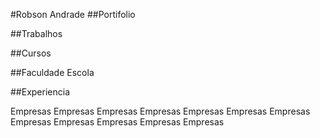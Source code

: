 #Robson Andrade
##Portifolio

##Trabalhos

##Cursos

##Faculdade Escola

##Experiencia

Empresas Empresas Empresas Empresas Empresas Empresas Empresas Empresas Empresas Empresas Empresas Empresas
